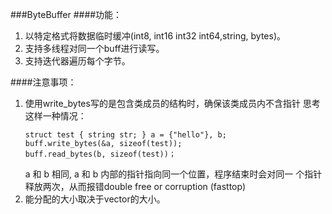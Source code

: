 ###ByteBuffer
####功能：
1. 以特定格式将数据临时缓冲(int8, int16 int32 int64,string, bytes)。
2. 支持多线程对同一个buff进行读写。
3. 支持迭代器遍历每个字节。

####注意事项：
1.  使用write_bytes写的是包含类成员的结构时，确保该类成员内不含指针
    思考这样一种情况：
    ```
    struct test { string str; } a = {"hello"}, b;
    buff.write_bytes(&a, sizeof(test));
    buff.read_bytes(b, sizeof(test))；
    ```
    a 和 b 相同, a 和 b 内部的指针指向同一个位置，程序结束时会对同一
    个指针释放两次，从而报错double free or corruption (fasttop)
2. 能分配的大小取决于vector的大小。